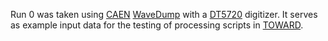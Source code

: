 Run 0 was taken using [CAEN][] [WaveDump][] with a [DT5720][] digitizer. It serves as example input data for the testing of processing scripts in [TOWARD][].

[CAEN]: https://www.caen.it/
[WaveDump]: https://www.caen.it/products/caen-wavedump/
[DT5720]: https://www.caen.it/products/dt5720/
[TOWARD]: https://github.com/jintonic/toward
